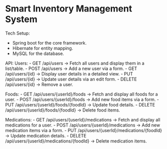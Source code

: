 # Smart Inventory Management System
Tech Setup:
- Spring boot for the core framework.
- Hibernate for entity mapping.
- MySQL for the database.

API:
  Users:
    - GET /api/users → Fetch all users and display them in a list/table.
    - POST /api/users → Add a new user via a form.
    - GET /api/users/{id} → Display user details in a detailed view.
    - PUT /api/users/{id} → Update user details via an edit form.
    - DELETE /api/users/{id} → Remove a user.

  Foods:
    - GET /api/users/{userId}/foods → Fetch and display all foods for a user.
    - POST /api/users/{userId}/foods → Add new food items via a form.
    - PUT /api/users/{userId}/foods/{foodId} → Update food details.
    - DELETE /api/users/{userId}/foods/{foodId} → Delete food items.

  Medications:
    - GET /api/users/{userId}/medications → Fetch and display all medications for a user.
    - POST /api/users/{userId}/medications → Add new medication items via a form.
    - PUT /api/users/{userId}/medications/{foodId} → Update medication details.
    - DELETE /api/users/{userId}/medications/{foodId} → Delete medication items.
